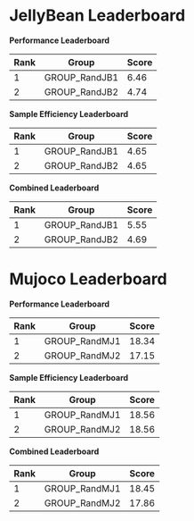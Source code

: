 # JellyBean Leaderboard

**Performance Leaderboard**

|Rank      |Group     |Score     |
|----------|----------|----------|
|1      |GROUP_RandJB1     |6.46     |
|2      |GROUP_RandJB2     |4.74     |


**Sample Efficiency Leaderboard**

|Rank      |Group     |Score     |
|----------|----------|----------|
|1      |GROUP_RandJB1     |4.65     |
|2      |GROUP_RandJB2     |4.65     |


**Combined Leaderboard**

|Rank      |Group     |Score     |
|----------|----------|----------|
|1      |GROUP_RandJB1     |5.55     |
|2      |GROUP_RandJB2     |4.69     |


# Mujoco Leaderboard

**Performance Leaderboard**

|Rank      |Group     |Score     |
|----------|----------|----------|
|1      |GROUP_RandMJ1     |18.34     |
|2      |GROUP_RandMJ2     |17.15     |


**Sample Efficiency Leaderboard**

|Rank      |Group     |Score     |
|----------|----------|----------|
|1      |GROUP_RandMJ1     |18.56     |
|2      |GROUP_RandMJ2     |18.56     |


**Combined Leaderboard**

|Rank      |Group     |Score     |
|----------|----------|----------|
|1      |GROUP_RandMJ1     |18.45     |
|2      |GROUP_RandMJ2     |17.86     |


